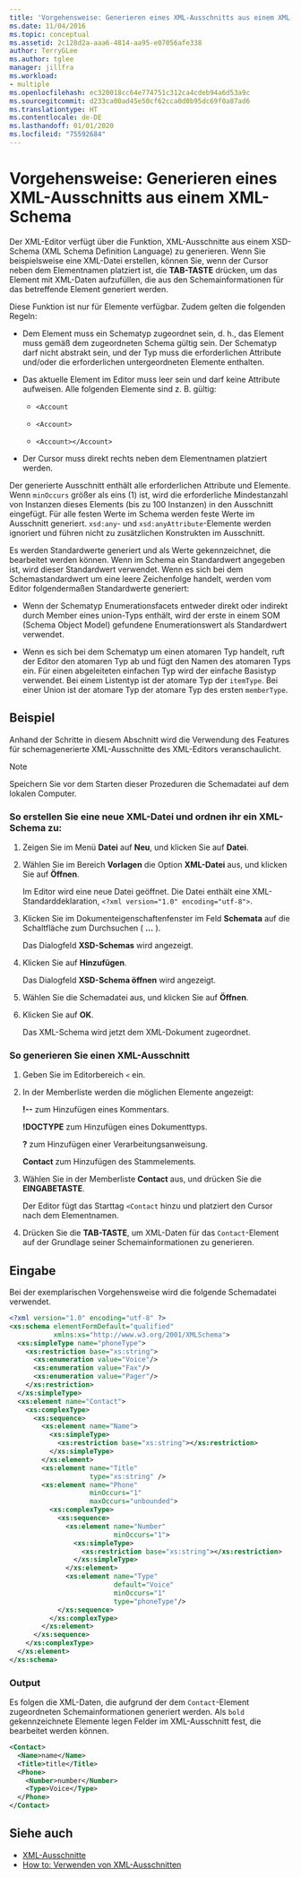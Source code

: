 ```yaml
---
title: 'Vorgehensweise: Generieren eines XML-Ausschnitts aus einem XML-Schema'
ms.date: 11/04/2016
ms.topic: conceptual
ms.assetid: 2c128d2a-aaa6-4814-aa95-e07056afe338
author: TerryGLee
ms.author: tglee
manager: jillfra
ms.workload:
- multiple
ms.openlocfilehash: ec320018cc64e774751c312ca4cdeb94a6d53a9c
ms.sourcegitcommit: d233ca00ad45e50cf62cca0d0b95dc69f0a87ad6
ms.translationtype: HT
ms.contentlocale: de-DE
ms.lasthandoff: 01/01/2020
ms.locfileid: "75592684"
---
```

# <a name="how-to-generate-an-xml-snippet-from-an-xml-schema"></a>Vorgehensweise: Generieren eines XML-Ausschnitts aus einem XML-Schema

Der XML-Editor verfügt über die Funktion, XML-Ausschnitte aus einem XSD-Schema (XML Schema Definition Language) zu generieren. Wenn Sie beispielsweise eine XML-Datei erstellen, können Sie, wenn der Cursor neben dem Elementnamen platziert ist, die **TAB-TASTE** drücken, um das Element mit XML-Daten aufzufüllen, die aus den Schemainformationen für das betreffende Element generiert werden.

Diese Funktion ist nur für Elemente verfügbar. Zudem gelten die folgenden Regeln:

- Dem Element muss ein Schematyp zugeordnet sein, d. h., das Element muss gemäß dem zugeordneten Schema gültig sein. Der Schematyp darf nicht abstrakt sein, und der Typ muss die erforderlichen Attribute und/oder die erforderlichen untergeordneten Elemente enthalten.

- Das aktuelle Element im Editor muss leer sein und darf keine Attribute aufweisen. Alle folgenden Elemente sind z. B. gültig:

  - `<Account`

  - `<Account>`

  - `<Account></Account>`

- Der Cursor muss direkt rechts neben dem Elementnamen platziert werden.

Der generierte Ausschnitt enthält alle erforderlichen Attribute und Elemente. Wenn `minOccurs` größer als eins (1) ist, wird die erforderliche Mindestanzahl von Instanzen dieses Elements (bis zu 100 Instanzen) in den Ausschnitt eingefügt. Für alle festen Werte im Schema werden feste Werte im Ausschnitt generiert. `xsd:any`- und `xsd:anyAttribute`-Elemente werden ignoriert und führen nicht zu zusätzlichen Konstrukten im Ausschnitt.

Es werden Standardwerte generiert und als Werte gekennzeichnet, die bearbeitet werden können. Wenn im Schema ein Standardwert angegeben ist, wird dieser Standardwert verwendet. Wenn es sich bei dem Schemastandardwert um eine leere Zeichenfolge handelt, werden vom Editor folgendermaßen Standardwerte generiert:

- Wenn der Schematyp Enumerationsfacets entweder direkt oder indirekt durch Member eines union-Typs enthält, wird der erste in einem SOM (Schema Object Model) gefundene Enumerationswert als Standardwert verwendet.

- Wenn es sich bei dem Schematyp um einen atomaren Typ handelt, ruft der Editor den atomaren Typ ab und fügt den Namen des atomaren Typs ein. Für einen abgeleiteten einfachen Typ wird der einfache Basistyp verwendet. Bei einem Listentyp ist der atomare Typ der `itemType`. Bei einer Union ist der atomare Typ der atomare Typ des ersten `memberType`.

## <a name="example"></a>Beispiel

Anhand der Schritte in diesem Abschnitt wird die Verwendung des Features für schemagenerierte XML-Ausschnitte des XML-Editors veranschaulicht.

> [!NOTE]
> Speichern Sie vor dem Starten dieser Prozeduren die Schemadatei auf dem lokalen Computer.

### <a name="to-create-a-new-xml-file-and-associate-it-with-an-xml-schema"></a>So erstellen Sie eine neue XML-Datei und ordnen ihr ein XML-Schema zu:

1. Zeigen Sie im Menü **Datei** auf **Neu**, und klicken Sie auf **Datei**.

2. Wählen Sie im Bereich **Vorlagen** die Option **XML-Datei** aus, und klicken Sie auf **Öffnen**.

     Im Editor wird eine neue Datei geöffnet. Die Datei enthält eine XML-Standarddeklaration, `<?xml version="1.0" encoding="utf-8">`.

3. Klicken Sie im Dokumenteigenschaftenfenster im Feld **Schemata** auf die Schaltfläche zum Durchsuchen ( **…** ).

     Das Dialogfeld **XSD-Schemas** wird angezeigt.

4. Klicken Sie auf **Hinzufügen**.

     Das Dialogfeld **XSD-Schema öffnen** wird angezeigt.

5. Wählen Sie die Schemadatei aus, und klicken Sie auf **Öffnen**.

6. Klicken Sie auf **OK**.

     Das XML-Schema wird jetzt dem XML-Dokument zugeordnet.

### <a name="to-generate-an-xml-snippet"></a>So generieren Sie einen XML-Ausschnitt

1. Geben Sie im Editorbereich `<` ein.

2. In der Memberliste werden die möglichen Elemente angezeigt:

     **!--** zum Hinzufügen eines Kommentars.

     **!DOCTYPE** zum Hinzufügen eines Dokumenttyps.

     **?** zum Hinzufügen einer Verarbeitungsanweisung.

     **Contact** zum Hinzufügen des Stammelements.

3. Wählen Sie in der Memberliste **Contact** aus, und drücken Sie die **EINGABETASTE**.

     Der Editor fügt das Starttag `<Contact` hinzu und platziert den Cursor nach dem Elementnamen.

4. Drücken Sie die **TAB-TASTE**, um XML-Daten für das `Contact`-Element auf der Grundlage seiner Schemainformationen zu generieren.

## <a name="input"></a>Eingabe

Bei der exemplarischen Vorgehensweise wird die folgende Schemadatei verwendet.

```xml
<?xml version="1.0" encoding="utf-8" ?>
<xs:schema elementFormDefault="qualified"
           xmlns:xs="http://www.w3.org/2001/XMLSchema">
  <xs:simpleType name="phoneType">
    <xs:restriction base="xs:string">
      <xs:enumeration value="Voice"/>
      <xs:enumeration value="Fax"/>
      <xs:enumeration value="Pager"/>
    </xs:restriction>
  </xs:simpleType>
  <xs:element name="Contact">
    <xs:complexType>
      <xs:sequence>
        <xs:element name="Name">
          <xs:simpleType>
            <xs:restriction base="xs:string"></xs:restriction>
          </xs:simpleType>
        </xs:element>
        <xs:element name="Title"
                    type="xs:string" />
        <xs:element name="Phone"
                    minOccurs="1"
                    maxOccurs="unbounded">
          <xs:complexType>
            <xs:sequence>
              <xs:element name="Number"
                          minOccurs="1">
                <xs:simpleType>
                  <xs:restriction base="xs:string"></xs:restriction>
                </xs:simpleType>
              </xs:element>
              <xs:element name="Type"
                          default="Voice"
                          minOccurs="1"
                          type="phoneType"/>
            </xs:sequence>
          </xs:complexType>
        </xs:element>
      </xs:sequence>
    </xs:complexType>
  </xs:element>
</xs:schema>
```

### <a name="output"></a>Output

Es folgen die XML-Daten, die aufgrund der dem `Contact`-Element zugeordneten Schemainformationen generiert werden. Als `bold` gekennzeichnete Elemente legen Felder im XML-Ausschnitt fest, die bearbeitet werden können.

```xml
<Contact>
  <Name>name</Name>
  <Title>title</Title>
  <Phone>
    <Number>number</Number>
    <Type>Voice</Type>
  </Phone>
</Contact>
```

## <a name="see-also"></a>Siehe auch

- [XML-Ausschnitte](../xml-tools/xml-snippets.md)
- [How to: Verwenden von XML-Ausschnitten](../xml-tools/how-to-use-xml-snippets.md)
